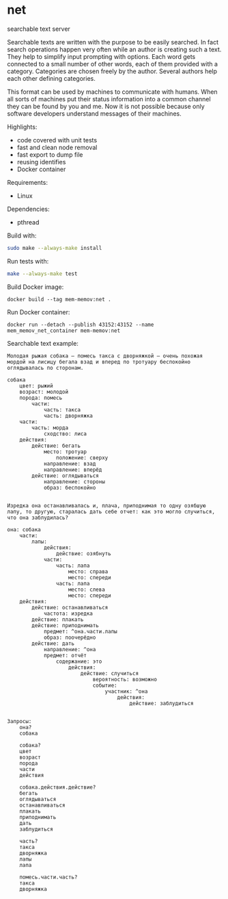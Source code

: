 # net
searchable text server

Searchable texts are written with the purpose to be easily searched. In fact search operations happen very often while an author is creating such a text. They help to simplify input prompting with options. Each word gets connected to a small number of other words, each of them provided with a category. Categories are chosen freely by the author. Several authors help each other defining categories.

This format can be used by machines to communicate with humans. When all sorts of machines put their status information into a common channel they can be found by you and me. Now it is not possible because only software developers understand messages of their machines.

Highlights:
* code covered with unit tests
* fast and clean node removal
* fast export to dump file
* reusing identifies
* Docker container

Requirements:
* Linux

Dependencies:
* pthread

Build with:
```bash
sudo make --always-make install
```
Run tests with:
```bash
make --always-make test
```

Build Docker image:
```
docker build --tag mem-memov:net .
```

Run Docker container:
```
docker run --detach --publish 43152:43152 --name mem_memov_net_container mem-memov:net
```

Searchable text example:
```
Молодая рыжая собака — помесь такса с дворняжкой — очень похожая мордой на лисицу бегала взад и вперед по тротуару беспокойно оглядывалась по сторонам.

собака
    цвет: рыжий
    возраст: молодой
    порода: помесь
        части:
            часть: такса
            часть: дворняжка
    части:
        часть: морда
            сходство: лиса
    действия:
        действие: бегать
            место: тротуар
                положение: сверху
            направление: взад
            направление: вперёд
        действие: оглядываться
            направление: стороны
            образ: беспокойно


Изредка она останавливалась и, плача, приподнимая то одну озябшую лапу, то другую, старалась дать себе отчет: как это могло случиться, что она заблудилась?

она: собака
    части:
        лапы:
            действия:
                действие: озябнуть
            части:
                часть: лапа
                    место: справа
                    место: спереди
                часть: лапа
                    место: слева
                    место: спереди
    действия:
        действие: останавливаться
            частота: изредка
        действие: плакать
        действие: приподнимать
            предмет: ^она.части.лапы
            образ: поочерёдно
        действие: дать
            направление: ^она
            предмет: отчёт
                содержание: это
                    действия:
                        действие: случиться
                            вероятность: возможно
                            событие:
                                участник: ^она
                                    действия:
                                        действие: заблудиться
            

Запросы:
    она?
    собака

    собака?
    цвет
    возраст
    порода
    части
    действия

    собака.действия.действие?
    бегать
    оглядываться
    останавливаться
    плакать
    приподнимать
    дать
    заблудиться

    часть?
    такса
    дворняжка
    лапы
    лапа

    помесь.части.часть?
    такса
    дворняжка
```
